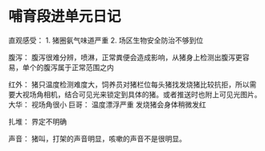 # 哺育段进单元日记

直观感受：
    1. 猪圈氨气味道严重
    2. 场区生物安全防治不够到位

腹泻： 腹泻很难分辨，喷淋，正常粪便会造成影响，从猪身上检测出腹泻更容易，单个的腹泻属于正常范围之内

红外： 猪只温度检测难度大，饲养员对猪栏位每头猪找发烧猪比较抗拒，所以需要大视场角相机，结合可见光来锁定到具体的猪。或者推送时也附上可见光图片。
    大华： 视场角很小
    巨哥： 温度漂浮严重
  发烧猪会身体稍微发红

扎堆： 界定不明确

声音： 猪叫，打架的声音明显，咳嗽的声音不是很明显。